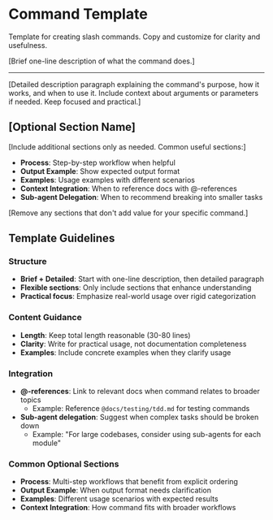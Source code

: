 # Command Template

Template for creating slash commands. Copy and customize for clarity and usefulness.

<command-template>

[Brief one-line description of what the command does.]

---

[Detailed description paragraph explaining the command's purpose, how it works, and when to use it. Include context about arguments or parameters if needed. Keep focused and practical.]

## [Optional Section Name]

[Include additional sections only as needed. Common useful sections:]

- **Process**: Step-by-step workflow when helpful
- **Output Example**: Show expected output format
- **Examples**: Usage examples with different scenarios
- **Context Integration**: When to reference docs with @-references
- **Sub-agent Delegation**: When to recommend breaking into smaller tasks

[Remove any sections that don't add value for your specific command.]

</command-template>

## Template Guidelines

### Structure

- **Brief + Detailed**: Start with one-line description, then detailed paragraph
- **Flexible sections**: Only include sections that enhance understanding
- **Practical focus**: Emphasize real-world usage over rigid categorization

### Content Guidance

- **Length**: Keep total length reasonable (30-80 lines)
- **Clarity**: Write for practical usage, not documentation completeness
- **Examples**: Include concrete examples when they clarify usage

### Integration

- **@-references**: Link to relevant docs when command relates to broader topics
  - Example: Reference `@docs/testing/tdd.md` for testing commands
- **Sub-agent delegation**: Suggest when complex tasks should be broken down
  - Example: "For large codebases, consider using sub-agents for each module"

### Common Optional Sections

- **Process**: Multi-step workflows that benefit from explicit ordering
- **Output Example**: When output format needs clarification
- **Examples**: Different usage scenarios with expected results
- **Context Integration**: How command fits with broader workflows
